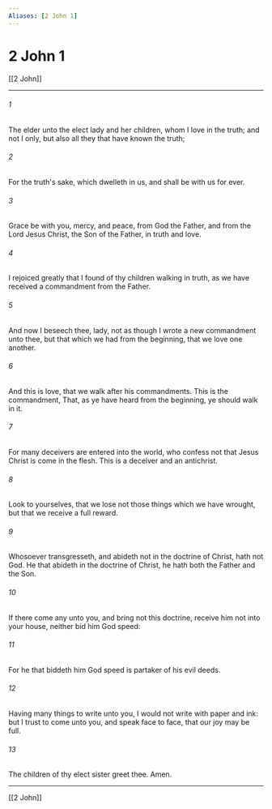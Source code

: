 ```yaml
---
Aliases: [2 John 1]
---
```

# 2 John 1

[[2 John]]
***



###### 1 
The elder unto the elect lady and her children, whom I love in the truth; and not I only, but also all they that have known the truth; 

###### 2 
For the truth's sake, which dwelleth in us, and shall be with us for ever. 

###### 3 
Grace be with you, mercy, and peace, from God the Father, and from the Lord Jesus Christ, the Son of the Father, in truth and love. 

###### 4 
I rejoiced greatly that I found of thy children walking in truth, as we have received a commandment from the Father. 

###### 5 
And now I beseech thee, lady, not as though I wrote a new commandment unto thee, but that which we had from the beginning, that we love one another. 

###### 6 
And this is love, that we walk after his commandments. This is the commandment, That, as ye have heard from the beginning, ye should walk in it. 

###### 7 
For many deceivers are entered into the world, who confess not that Jesus Christ is come in the flesh. This is a deceiver and an antichrist. 

###### 8 
Look to yourselves, that we lose not those things which we have wrought, but that we receive a full reward. 

###### 9 
Whosoever transgresseth, and abideth not in the doctrine of Christ, hath not God. He that abideth in the doctrine of Christ, he hath both the Father and the Son. 

###### 10 
If there come any unto you, and bring not this doctrine, receive him not into your house, neither bid him God speed: 

###### 11 
For he that biddeth him God speed is partaker of his evil deeds. 

###### 12 
Having many things to write unto you, I would not write with paper and ink: but I trust to come unto you, and speak face to face, that our joy may be full. 

###### 13 
The children of thy elect sister greet thee. Amen.

***
[[2 John]]
